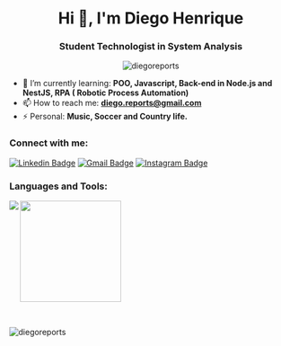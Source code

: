 <h1 align="center">Hi 👋, I'm Diego Henrique</h1>
<h3 align="center">Student Technologist in System Analysis</h3>

<p align="center"> <img src="https://komarev.com/ghpvc/?username=diegoreports&label=Profile%20views&color=0e75b6&style=flat" alt="diegoreports" /> </p>

- 🌱 I’m currently learning: **POO, Javascript, Back-end in Node.js and NestJS, RPA ( Robotic Process Automation)**
- 📫 How to reach me: **diego.reports@gmail.com**
- ⚡ Personal: **Music, Soccer and Country life.**

<h3 align="left">Connect with me:</h3>

[![Linkedin Badge](https://img.shields.io/badge/-Diego-blue?style=plastic&logo=Linkedin&logoColor=white&link=https://www.linkedin.com/in/diego-henrique-sg/)](https://www.linkedin.com/in/diego-henrique-sg/) [![Gmail Badge](https://img.shields.io/badge/-Gmail-c14438?style=plastic&logo=Gmail&logoColor=white&link=mailto:diego.reports@gmail.com)](mailto:diego.reports@gmail.com) [![Instagram Badge](https://img.shields.io/badge/Instagram-%23E4405F.svg?&style=plastic&logo=instagram&logoColor=white)](https://www.instagram.com/dh.reports/)

<h3 align="left">Languages and Tools:</h3>
<p>

  <img align="left" src="https://github-readme-stats.vercel.app/api?username=DiegoReports&&show_icons=true&theme=merko&include_all_commits=true&count_private=true"/>

  <img align="center" height="180em" src="https://github-readme-stats.vercel.app/api/top-langs/?username=DiegoReports&layout=compact&langs_count=16&theme=dark&hide=shell,pug"/>

</p>

<br>

<p><img align="center" src="https://github-readme-streak-stats.herokuapp.com/?user=diegoreports&theme=dark" alt="diegoreports" /></p>
